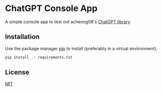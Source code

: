 # ChatGPT Console App

A simple console app to test out acheong08's [ChatGPT library](https://github.com/acheong08/ChatGPT).

## Installation

Use the package manager [pip](https://pip.pypa.io/en/stable/) to install (preferably in a virtual environment).

```bash
pip install -r requirements.txt
```

## License

[MIT](https://choosealicense.com/licenses/mit/)